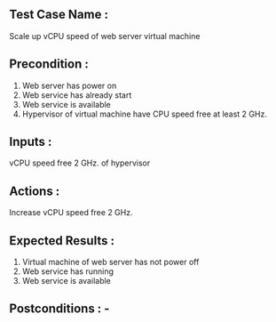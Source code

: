 ## Test Case Name : 
Scale up vCPU speed of web server virtual machine
## Precondition : 
1. Web server has power on
2. Web service has already start
3. Web service is available
4. Hypervisor of virtual machine have CPU speed free at least 2 GHz.
## Inputs : 
vCPU speed free 2 GHz. of hypervisor
## Actions : 
Increase vCPU speed free 2 GHz.
## Expected Results :
1. Virtual machine of web server has not power off
2. Web service has running
3. Web service is available
## Postconditions : -
